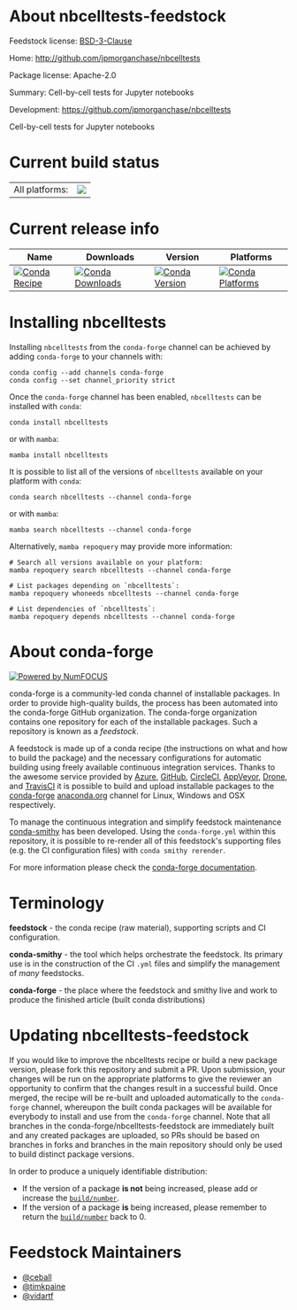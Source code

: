 About nbcelltests-feedstock
===========================

Feedstock license: [BSD-3-Clause](https://github.com/conda-forge/nbcelltests-feedstock/blob/main/LICENSE.txt)

Home: http://github.com/jpmorganchase/nbcelltests

Package license: Apache-2.0

Summary: Cell-by-cell tests for Jupyter notebooks

Development: https://github.com/jpmorganchase/nbcelltests

Cell-by-cell tests for Jupyter notebooks


Current build status
====================


<table><tr><td>All platforms:</td>
    <td>
      <a href="https://dev.azure.com/conda-forge/feedstock-builds/_build/latest?definitionId=9845&branchName=main">
        <img src="https://dev.azure.com/conda-forge/feedstock-builds/_apis/build/status/nbcelltests-feedstock?branchName=main">
      </a>
    </td>
  </tr>
</table>

Current release info
====================

| Name | Downloads | Version | Platforms |
| --- | --- | --- | --- |
| [![Conda Recipe](https://img.shields.io/badge/recipe-nbcelltests-green.svg)](https://anaconda.org/conda-forge/nbcelltests) | [![Conda Downloads](https://img.shields.io/conda/dn/conda-forge/nbcelltests.svg)](https://anaconda.org/conda-forge/nbcelltests) | [![Conda Version](https://img.shields.io/conda/vn/conda-forge/nbcelltests.svg)](https://anaconda.org/conda-forge/nbcelltests) | [![Conda Platforms](https://img.shields.io/conda/pn/conda-forge/nbcelltests.svg)](https://anaconda.org/conda-forge/nbcelltests) |

Installing nbcelltests
======================

Installing `nbcelltests` from the `conda-forge` channel can be achieved by adding `conda-forge` to your channels with:

```
conda config --add channels conda-forge
conda config --set channel_priority strict
```

Once the `conda-forge` channel has been enabled, `nbcelltests` can be installed with `conda`:

```
conda install nbcelltests
```

or with `mamba`:

```
mamba install nbcelltests
```

It is possible to list all of the versions of `nbcelltests` available on your platform with `conda`:

```
conda search nbcelltests --channel conda-forge
```

or with `mamba`:

```
mamba search nbcelltests --channel conda-forge
```

Alternatively, `mamba repoquery` may provide more information:

```
# Search all versions available on your platform:
mamba repoquery search nbcelltests --channel conda-forge

# List packages depending on `nbcelltests`:
mamba repoquery whoneeds nbcelltests --channel conda-forge

# List dependencies of `nbcelltests`:
mamba repoquery depends nbcelltests --channel conda-forge
```


About conda-forge
=================

[![Powered by
NumFOCUS](https://img.shields.io/badge/powered%20by-NumFOCUS-orange.svg?style=flat&colorA=E1523D&colorB=007D8A)](https://numfocus.org)

conda-forge is a community-led conda channel of installable packages.
In order to provide high-quality builds, the process has been automated into the
conda-forge GitHub organization. The conda-forge organization contains one repository
for each of the installable packages. Such a repository is known as a *feedstock*.

A feedstock is made up of a conda recipe (the instructions on what and how to build
the package) and the necessary configurations for automatic building using freely
available continuous integration services. Thanks to the awesome service provided by
[Azure](https://azure.microsoft.com/en-us/services/devops/), [GitHub](https://github.com/),
[CircleCI](https://circleci.com/), [AppVeyor](https://www.appveyor.com/),
[Drone](https://cloud.drone.io/welcome), and [TravisCI](https://travis-ci.com/)
it is possible to build and upload installable packages to the
[conda-forge](https://anaconda.org/conda-forge) [anaconda.org](https://anaconda.org/)
channel for Linux, Windows and OSX respectively.

To manage the continuous integration and simplify feedstock maintenance
[conda-smithy](https://github.com/conda-forge/conda-smithy) has been developed.
Using the ``conda-forge.yml`` within this repository, it is possible to re-render all of
this feedstock's supporting files (e.g. the CI configuration files) with ``conda smithy rerender``.

For more information please check the [conda-forge documentation](https://conda-forge.org/docs/).

Terminology
===========

**feedstock** - the conda recipe (raw material), supporting scripts and CI configuration.

**conda-smithy** - the tool which helps orchestrate the feedstock.
                   Its primary use is in the construction of the CI ``.yml`` files
                   and simplify the management of *many* feedstocks.

**conda-forge** - the place where the feedstock and smithy live and work to
                  produce the finished article (built conda distributions)


Updating nbcelltests-feedstock
==============================

If you would like to improve the nbcelltests recipe or build a new
package version, please fork this repository and submit a PR. Upon submission,
your changes will be run on the appropriate platforms to give the reviewer an
opportunity to confirm that the changes result in a successful build. Once
merged, the recipe will be re-built and uploaded automatically to the
`conda-forge` channel, whereupon the built conda packages will be available for
everybody to install and use from the `conda-forge` channel.
Note that all branches in the conda-forge/nbcelltests-feedstock are
immediately built and any created packages are uploaded, so PRs should be based
on branches in forks and branches in the main repository should only be used to
build distinct package versions.

In order to produce a uniquely identifiable distribution:
 * If the version of a package **is not** being increased, please add or increase
   the [``build/number``](https://docs.conda.io/projects/conda-build/en/latest/resources/define-metadata.html#build-number-and-string).
 * If the version of a package **is** being increased, please remember to return
   the [``build/number``](https://docs.conda.io/projects/conda-build/en/latest/resources/define-metadata.html#build-number-and-string)
   back to 0.

Feedstock Maintainers
=====================

* [@ceball](https://github.com/ceball/)
* [@timkpaine](https://github.com/timkpaine/)
* [@vidartf](https://github.com/vidartf/)

